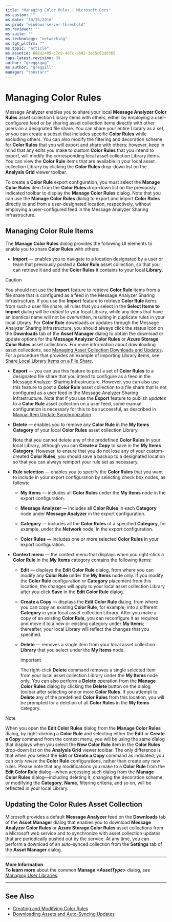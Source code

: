```yaml
---
title: "Managing Color Rules | Microsoft Docs"
ms.custom: ""
ms.date: "10/26/2016"
ms.prod: "windows-server-threshold"
ms.reviewer: ""
ms.suite: ""
ms.technology: "networking"
ms.tgt_pltfrm: ""
ms.topic: "article"
ms.assetid: 688a2405-c7c8-4d7c-a602-3e65c83dd3b5
caps.latest.revision: 39
author: "greggigwg"
ms.author: "greggill"
manager: "ronstarr"
---
```


# Managing Color Rules

Message Analyzer enables you to share your local **Message Analyzer Color Rules** asset collection Library items with others, either by employing a user-configured feed or by sharing asset collection items directly with other users on a designated file share. You can share your entire Library as a set, or you can create a subset that includes specific **Color Rules** while excluding others. You can also modify the filtering and decoration scheme for **Color Rules** that you will export and share with others; however, keep in mind that any edits you make to custom **Color Rules** that you intend to export, will modify the corresponding local asset collection Library items. You can view the **Color Rule** items that are available in your local asset collection Library by clicking the **Color Rules** drop-down list on the **Analysis Grid** viewer toolbar.  
  
 To create a **Color Rule** export configuration, you must select the **Manage Color Rules** item from the **Color Rules** drop-down list on the previously indicated toolbar to display the **Manage Color Rules** dialog. Note that you can use the **Manage Color Rules** dialog to export and import **Color Rules** directly to and from a user-designated location, respectively, without employing a user-configured feed in the Message Analyzer Sharing Infrastructure.  
  
## Managing Color Rule Items  

 The **Manage Color Rules** dialog provides the following UI elements to enable you to share **Color Rules** with others:  
  
-   **Import** — enables you to navigate to a location designated by a user or team that previously posted a **Color Rule** asset collection, so that you can retrieve it and add the **Color Rules** it contains to your local **Library**.  
  
> [!CAUTION]
>  You should not use the **Import** feature to retrieve **Color Rule** items from a file share that is configured as a feed in the Message Analyzer Sharing Infrastructure. If you use the **Import** feature to retrieve **Color Rule** items from such a user file share, all rules that you select in the **Select Items to Import** dialog will be *added to* your local Library, while any items that have an identical name will not be overwritten, resulting in duplicate rules in your local Library. For **Color Rule** downloads or updates through the Message Analyzer Sharing Infrastructure, you should always click the status icon on the **Downloads** tab of the **Asset Manager** dialog to obtain the download or update options for the **Message Analyzer Color Rules** or **Azure Storage Color Rules** asset collections. For more information about downloading asset collections, see [Managing Asset Collection Downloads and Updates](managing-asset-collection-downloads-and-updates.md). For a procedure that provides an example of importing Library items, see [Share Local Library Items on a File Share](procedures-using-the-asset-management-features.md#BKMK_ShareLibraryItems).  
  
-   **Export** — you can use this feature to post a set of **Color Rules** to a designated file share that you intend to configure as a feed in the Message Analyzer Sharing Infrastructure. However, you can also use this feature to post a **Color Rule** asset collection to a file share that is not configured as a user feed in the Message Analyzer Sharing Infrastructure. Note that if you use the **Export** feature to publish *updates* to a **Color Rule** asset collection on a user feed, some manual configuration is necessary for this to be successful, as described in [Manual Item Update Synchronization](manual-item-update-synchronization.md).  
  
-   **Delete** — enables you to remove any **Color Rule** in the **My Items** **Category** of your local **Color Rules** asset collection Library.  
  
     Note that you cannot delete any of the predefined **Color Rules** in your local Library, although you can **Create a Copy** to save in the **My Items**  **Category**. However, to ensure that you do not lose any of your custom-created **Color Rules**, you should save a backup to a designated location so that you can always reimport your rule set as necessary.  
  
-   **Rule selection** — enables you to specify the **Color Rules** that you want to include in your export configuration by selecting check box nodes, as follows:  
  
    -   **My Items** — includes all **Color Rules** under the **My Items** node in the export configuration.  
  
    -   **Message Analyzer** — includes all **Color Rules** in each **Category** node under **Message Analyzer** in the export configuration.  
  
    -   **Category** — includes all the **Color Rules** of a specified **Category**, for example, under the **Network** node, in the export configuration.  
  
    -   **Color Rules** — includes one or more selected **Color Rules** in your export configuration.  
  
-   **Context menu** — the context menu that displays when you right-click a **Color Rule** in the **My Items** category contains the following items:  
  
    -   **Edit** — displays the **Edit Color Rule** dialog, from where you can modify any **Color Rule** under the **My Items** node only. If you modify the **Color Rule** configuration or **Category** placement from this location, the changes will apply to your local asset collection Library after you click **Save** in the **Edit Color Rule** dialog.  
  
    -   **Create a Copy** — displays the **Edit Color Rule** dialog, from where you can copy an existing **Color Rule**, for example, into a different **Category** in your local asset collection Library. After you make a copy of an existing **Color Rule**, you can reconfigure it as required and move it to a new or existing category under **My Items**; thereafter, your local Library will reflect the changes that you specified.  
  
    -   **Delete** — removes a single item from your local asset collection **Library** that you select under the **My Items** node.  
  
        > [!IMPORTANT]
        >  The right-click **Delete** command removes a single selected item from your local asset collection Library under the **My Items** node only. You can also perform a **Delete** operation from the **Manage Color Rules** dialog by clicking the **Delete** button on the dialog toolbar after selecting one or more **Color Rules**. If you attempt to **Delete** any of the predefined **Color Rules** from this location, you will be prompted for a deletion of all **Color Rules** in the **My Items** category.  
  
> [!NOTE]
>  When you open the **Edit Color Rules** dialog from the **Manage Color Rules** dialog, by right-clicking a **Color Rule** and selecting either the **Edit** or **Create a Copy** command from the context menu, you will be using the same dialog that displays when you select the **New Color Rule** item in the **Color Rules** drop-down list on the **Analysis Grid** viewer toolbar. The only difference is that when you select the **Edit** or **Create a Copy** command as indicated, you can only *revise* the **Color Rule** configurations, rather than create any new rules. Please note that any modifications you make to a **Color Rule** from the **Edit Color Rule** dialog—when accessing such dialog from the **Manage Color Rules** dialog—including deleting it, changing the decoration scheme, or modifying the **Category**, **Name**, filtering criteria, and so on, will be reflected in your local Library.  
  
## Updating the Color Rules Asset Collection  
 Microsoft provides a default **Message Analyzer** feed on the **Downloads** tab of the **Asset Manager** dialog that enables you to download **Message Analyzer Color Rules** or **Azure Storage Color Rules** asset collections from a Microsoft web service and to synchronize with asset collection updates that are periodically pushed out by the service. At any time, you can perform a download of an auto-synced collection from the **Settings** tab of the **Asset Manager** dialog.  
  
---  
  
 **More Information**   
 **To learn more** about the common **Manage** ***\<AssetType>*** dialog, see [Managing User Libraries](managing-user-libraries.md).  
 
---  
  
## See Also  

- [Creating and Modifying Color Rules](creating-and-modifying-color-rules.md)   
- [Downloading Assets and Auto-Syncing Updates](downloading-assets-and-auto-syncing-updates.md)